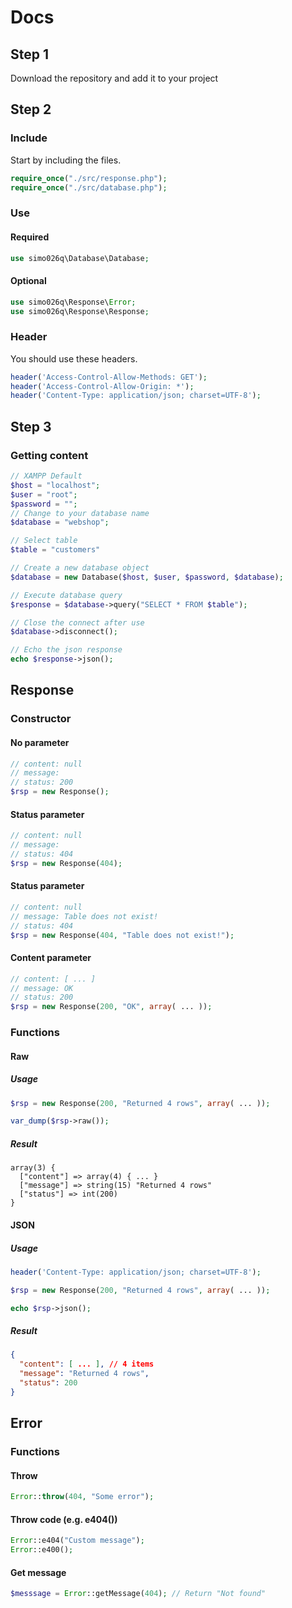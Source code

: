 # Docs

## Step 1
Download the repository and add it to your project

## Step 2
### Include
Start by including the files.
```php
require_once("./src/response.php");
require_once("./src/database.php");
```

### Use
#### Required
```php
use simo026q\Database\Database;
```

#### Optional
```php
use simo026q\Response\Error;
use simo026q\Response\Response;
```

### Header
You should use these headers.
```php
header('Access-Control-Allow-Methods: GET');
header('Access-Control-Allow-Origin: *');
header('Content-Type: application/json; charset=UTF-8');
```

## Step 3
### Getting content
```php
// XAMPP Default
$host = "localhost";
$user = "root";
$password = "";
// Change to your database name
$database = "webshop";

// Select table
$table = "customers"

// Create a new database object
$database = new Database($host, $user, $password, $database);

// Execute database query
$response = $database->query("SELECT * FROM $table");

// Close the connect after use
$database->disconnect();

// Echo the json response
echo $response->json();
```

## Response
### Constructor
#### No parameter
```php
// content: null
// message: 
// status: 200
$rsp = new Response();
```

#### Status parameter
```php
// content: null
// message: 
// status: 404
$rsp = new Response(404);
```

#### Status parameter
```php
// content: null
// message: Table does not exist!
// status: 404
$rsp = new Response(404, "Table does not exist!");
```

#### Content parameter
```php
// content: [ ... ]
// message: OK
// status: 200
$rsp = new Response(200, "OK", array( ... ));
```

### Functions
#### Raw
##### Usage
```php
$rsp = new Response(200, "Returned 4 rows", array( ... ));

var_dump($rsp->raw());
```
##### Result
```
array(3) { 
  ["content"] => array(4) { ... }
  ["message"] => string(15) "Returned 4 rows" 
  ["status"] => int(200) 
}
```
#### JSON
##### Usage
```php
header('Content-Type: application/json; charset=UTF-8');

$rsp = new Response(200, "Returned 4 rows", array( ... ));

echo $rsp->json();
```
##### Result
```json
{
  "content": [ ... ], // 4 items
  "message": "Returned 4 rows",
  "status": 200
}
```

## Error
### Functions
#### Throw
```php
Error::throw(404, "Some error");
```

#### Throw code (e.g. e404())
```php
Error::e404("Custom message");
Error::e400();
```

#### Get message
```php
$messsage = Error::getMessage(404); // Return "Not found"
```
